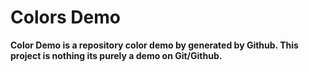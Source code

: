 # Colors Demo

**Color Demo is a repository color demo by generated by Github. This project is nothing its purely a demo on Git/Github.**